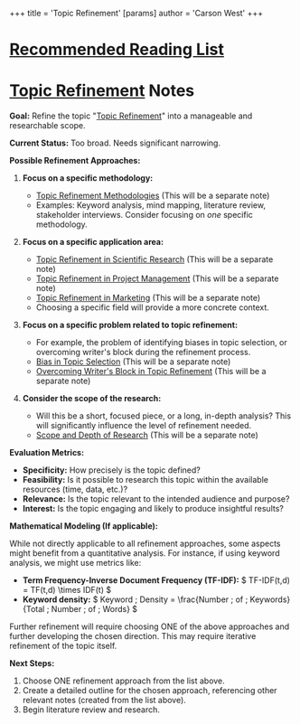 +++
 title = 'Topic Refinement'
[params]
	author = 'Carson West'
+++
# [Recommended Reading List](./../recommended-reading-list/)
# [Topic Refinement](./../topic-refinement/) Notes

**Goal:**  Refine the topic "[Topic Refinement](./../topic-refinement/)" into a manageable and researchable scope.

**Current Status:**  Too broad.  Needs significant narrowing.

**Possible Refinement Approaches:**

1. **Focus on a specific methodology:**
    * [Topic Refinement Methodologies](./../topic-refinement-methodologies/)  (This will be a separate note)
    *  Examples:  Keyword analysis, mind mapping, literature review, stakeholder interviews.  Consider focusing on *one* specific methodology.

2. **Focus on a specific application area:**
    * [Topic Refinement in Scientific Research](./../topic-refinement-in-scientific-research/) (This will be a separate note)
    * [Topic Refinement in Project Management](./../topic-refinement-in-project-management/) (This will be a separate note)
    * [Topic Refinement in Marketing](./../topic-refinement-in-marketing/) (This will be a separate note)
    * Choosing a specific field will provide a more concrete context.


3. **Focus on a specific problem related to topic refinement:**
    * For example,  the problem of identifying biases in topic selection, or overcoming writer's block during the refinement process.
    * [Bias in Topic Selection](./../bias-in-topic-selection/) (This will be a separate note)
    * [Overcoming Writer's Block in Topic Refinement](./../overcoming-writers-block-in-topic-refinement/) (This will be a separate note)


4. **Consider the scope of the research:**
    * Will this be a short, focused piece, or a long, in-depth analysis?  This will significantly influence the level of refinement needed.
    * [Scope and Depth of Research](./../scope-and-depth-of-research/) (This will be a separate note)


**Evaluation Metrics:**

* **Specificity:**  How precisely is the topic defined?
* **Feasibility:**  Is it possible to research this topic within the available resources (time, data, etc.)?
* **Relevance:**  Is the topic relevant to the intended audience and purpose?
* **Interest:**  Is the topic engaging and likely to produce insightful results?


**Mathematical Modeling (If applicable):**

While not directly applicable to all refinement approaches, some aspects might benefit from a quantitative analysis.  For instance, if using keyword analysis, we might use metrics like:

* **Term Frequency-Inverse Document Frequency (TF-IDF):**  $ TF-IDF(t,d) = TF(t,d) \times IDF(t) $ 
* **Keyword density:**  $ Keyword \; Density = \frac{Number \; of \; Keywords}{Total \; Number \; of \; Words} $ 


Further refinement will require choosing ONE of the above approaches and further developing the chosen direction.  This may require iterative refinement of the topic itself.


**Next Steps:**

1. Choose ONE refinement approach from the list above.
2. Create a detailed outline for the chosen approach, referencing other relevant notes (created from the list above).
3. Begin literature review and research.

